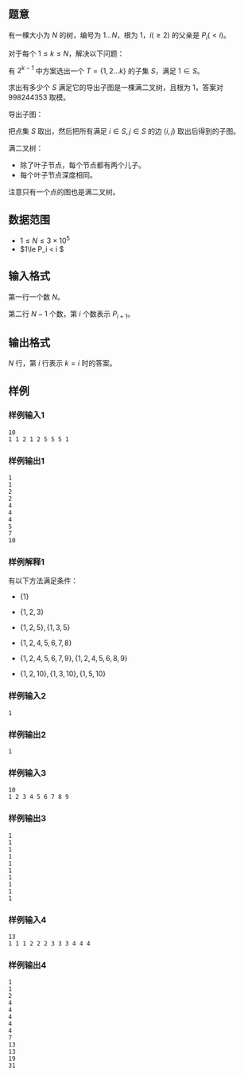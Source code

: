 ## 题意

有一棵大小为 $N$ 的树，编号为 $1...N$，根为 $1$，$i(\ge 2)$ 的父亲是 $P_i( < i)$。

对于每个 $1\le k\le N$，解决以下问题：

有 $2^{k-1}$ 中方案选出一个 $T=\{1,2...k\}$ 的子集 $S$，满足 $1\in S$。

求出有多少个 $S$ 满足它的导出子图是一棵满二叉树，且根为 $1$，答案对 $998244353$ 取模。

导出子图：

把点集 $S$ 取出，然后把所有满足 $i\in S,j\in S$ 的边 $(i,j)$ 取出后得到的子图。

满二叉树：

- 除了叶子节点，每个节点都有两个儿子。
- 每个叶子节点深度相同。

注意只有一个点的图也是满二叉树。

## 数据范围

- $1\le N\le 3\times  10^5$
- $1\le P_i < i $

## 输入格式

第一行一个数 $N$。

第二行 $N-1$ 个数，第 $i$ 个数表示 $P_{i+1}$。

## 输出格式

$N$ 行，第 $i$ 行表示 $k=i$ 时的答案。

## 样例

### 样例输入1

```
10
1 1 2 1 2 5 5 5 1
```

### 样例输出1

```
1
1
2
2
4
4
4
5
7
10
```

### 样例解释1

有以下方法满足条件：

- $\{1\}$

- $\{1,2,3\}$

- $\{1,2,5\},\{1,3,5\}$

- $\{1,2,4,5,6,7,8\}$

- $\{1,2,4,5,6,7,9\},\{1,2,4,5,6,8,9\}$

- $\{1,2,10\},\{1,3,10\},\{1,5,10\}$

### 样例输入2

```
1
```

### 样例输出2

```
1
```

### 样例输入3

```
10
1 2 3 4 5 6 7 8 9
```

### 样例输出3

```
1
1
1
1
1
1
1
1
1
1
```

### 样例输入4

```
13
1 1 1 2 2 2 3 3 3 4 4 4
```

### 样例输出4

```
1
1
2
4
4
4
4
4
7
13
13
19
31
```
